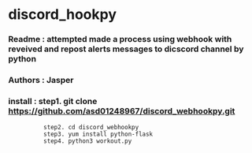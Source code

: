 ﻿# discord_hookpy
### Readme : attempted made a process using webhook with reveived and repost alerts messages to dicscord channel by python 
### Authors : Jasper
### install : step1. git clone https://github.com/asd01248967/discord_webhookpy.git
              step2. cd discord_webhookpy
              step3. yum install python-flask
              step4. python3 workout.py
